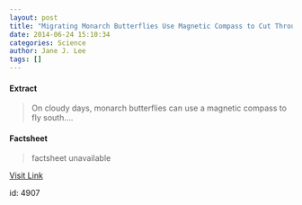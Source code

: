 ```yaml
---
layout: post
title: "Migrating Monarch Butterflies Use Magnetic Compass to Cut Through Clouds"
date: 2014-06-24 15:10:34
categories: Science
author: Jane J. Lee
tags: []
---
```



#### Extract
>On cloudy days, monarch butterflies can use a magnetic compass to fly south....

#### Factsheet
>factsheet unavailable

[Visit Link](http://feeds.nationalgeographic.com/~r/ng/News/News_Main/~3/zWhOChEV5ls/)

id:    4907



